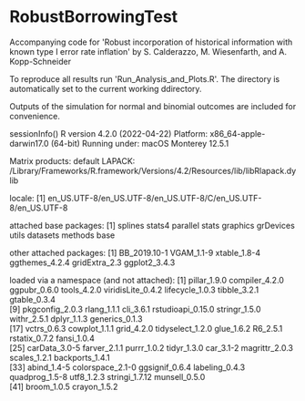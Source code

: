 # RobustBorrowingTest
Accompanying code for 'Robust incorporation of historical information with known type I error rate inflation' by S. Calderazzo, M. Wiesenfarth, and A. Kopp-Schneider

To reproduce all results run 'Run_Analysis_and_Plots.R'. The directory is automatically set to the current working ddirectory.

Outputs of the simulation for normal and binomial outcomes are included for convenience.


sessionInfo()
R version 4.2.0 (2022-04-22)
Platform: x86_64-apple-darwin17.0 (64-bit)
Running under: macOS Monterey 12.5.1

Matrix products: default
LAPACK: /Library/Frameworks/R.framework/Versions/4.2/Resources/lib/libRlapack.dylib

locale:
[1] en_US.UTF-8/en_US.UTF-8/en_US.UTF-8/C/en_US.UTF-8/en_US.UTF-8

attached base packages:
 [1] splines   stats4    parallel  stats     graphics  grDevices utils     datasets  methods   base     

other attached packages:
[1] BB_2019.10-1   VGAM_1.1-9     xtable_1.8-4   ggthemes_4.2.4 gridExtra_2.3  ggplot2_3.4.3 

loaded via a namespace (and not attached):
 [1] pillar_1.9.0      compiler_4.2.0    ggpubr_0.6.0      tools_4.2.0       viridisLite_0.4.2 lifecycle_1.0.3   tibble_3.2.1      gtable_0.3.4     
 [9] pkgconfig_2.0.3   rlang_1.1.1       cli_3.6.1         rstudioapi_0.15.0 stringr_1.5.0     withr_2.5.1       dplyr_1.1.3       generics_0.1.3   
[17] vctrs_0.6.3       cowplot_1.1.1     grid_4.2.0        tidyselect_1.2.0  glue_1.6.2        R6_2.5.1          rstatix_0.7.2     fansi_1.0.4      
[25] carData_3.0-5     farver_2.1.1      purrr_1.0.2       tidyr_1.3.0       car_3.1-2         magrittr_2.0.3    scales_1.2.1      backports_1.4.1  
[33] abind_1.4-5       colorspace_2.1-0  ggsignif_0.6.4    labeling_0.4.3    quadprog_1.5-8    utf8_1.2.3        stringi_1.7.12    munsell_0.5.0    
[41] broom_1.0.5       crayon_1.5.2 
